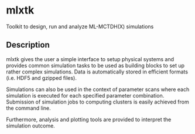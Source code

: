 mlxtk
=====
Toolkit to design, run and analyze ML-MCTDH(X) simulations

Description
-----------
mlxtk gives the user a simple interface to setup physical systems and provides
common simulation tasks to be used as building blocks to set up rather complex
simulations. Data is automatically stored in efficient formats (i.e. HDF5 and
gzipped files).

Simulations can also be used in the context of parameter scans where each
simulation is executed for each specified parameter combination. Submission
of simulation jobs to computing clusters is easily achieved from the command
line.

Furthermore, analysis and plotting tools are provided to interpret the
simulation outcome.
